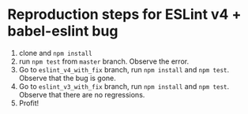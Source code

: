 # Reproduction steps for ESLint v4 + babel-eslint bug

1. clone and `npm install`
2. run `npm test` from `master` branch. Observe the error.
3. Go to `eslint_v4_with_fix` branch, run `npm install` and `npm test`. Observe that the bug is gone.
4. Go to `eslint_v3_with_fix` branch, run `npm install` and `npm test`. Observe that there are no regressions.
5. Profit!
